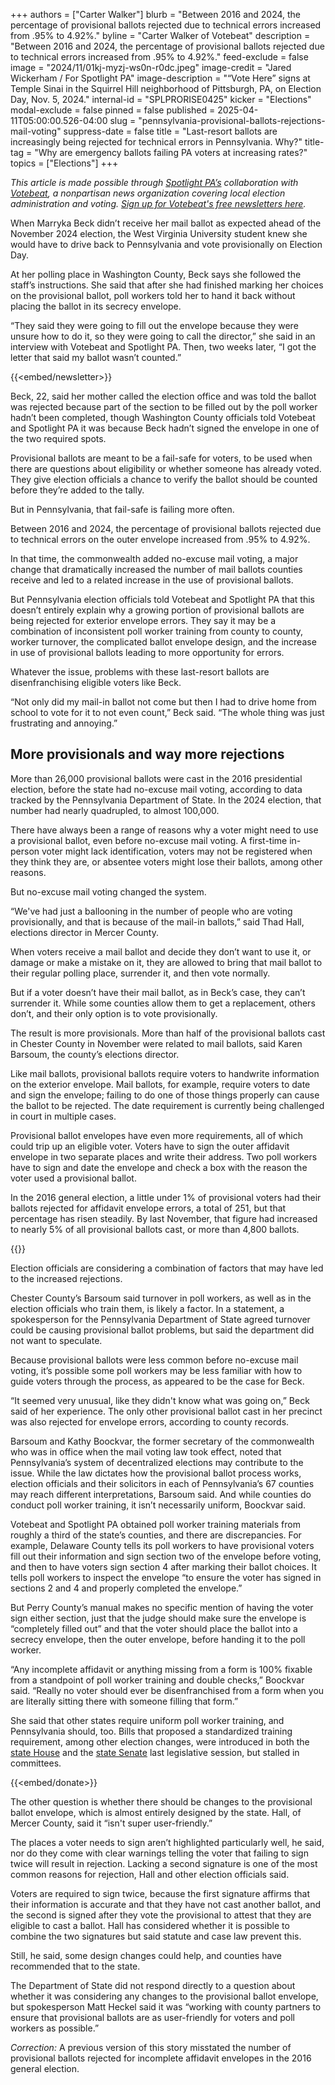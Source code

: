 +++
authors = ["Carter Walker"]
blurb = "Between 2016 and 2024, the percentage of provisional ballots rejected due to technical errors increased from .95% to 4.92%."
byline = "Carter Walker of Votebeat"
description = "Between 2016 and 2024, the percentage of provisional ballots rejected due to technical errors increased from .95% to 4.92%."
feed-exclude = false
image = "2024/11/01kj-myzj-ws0n-r0dc.jpeg"
image-credit = "Jared Wickerham / For Spotlight PA"
image-description = "“Vote Here” signs at Temple Sinai in the Squirrel Hill neighborhood of Pittsburgh, PA, on Election Day, Nov. 5, 2024."
internal-id = "SPLPRORISE0425"
kicker = "Elections"
modal-exclude = false
pinned = false
published = 2025-04-11T05:00:00.526-04:00
slug = "pennsylvania-provisional-ballots-rejections-mail-voting"
suppress-date = false
title = "Last-resort ballots are increasingly being rejected for technical errors in Pennsylvania. Why?"
title-tag = "Why are emergency ballots failing PA voters at increasing rates?"
topics = ["Elections"]
+++

<em>This article is made possible through </em><a href="https://www.spotlightpa.org/"><em>Spotlight PA’s</em></a><em> collaboration with </em><a href="https://www.votebeat.org/"><em>Votebeat</em></a><em>, a nonpartisan news organization covering local election administration and voting. </em><a href="https://www.votebeat.org/newsletters/"><em>Sign up for Votebeat&#39;s free newsletters here</em></a><em>.</em>

When Marryka Beck didn’t receive her mail ballot as expected ahead of the November 2024 election, the West Virginia University student knew she would have to drive back to Pennsylvania and vote provisionally on Election Day.

At her polling place in Washington County, Beck says she followed the staff’s instructions. She said that after she had finished marking her choices on the provisional ballot, poll workers told her to hand it back without placing the ballot in its secrecy envelope.

“They said they were going to fill out the envelope because they were unsure how to do it, so they were going to call the director,” she said in an interview with Votebeat and Spotlight PA. Then, two weeks later, “I got the letter that said my ballot wasn’t counted.”

{{<embed/newsletter>}}

Beck, 22, said her mother called the election office and was told the ballot was rejected because part of the section to be filled out by the poll worker hadn’t been completed, though Washington County officials told Votebeat and Spotlight PA it was because Beck hadn’t signed the envelope in one of the two required spots.

Provisional ballots are meant to be a fail-safe for voters, to be used when there are questions about eligibility or whether someone has already voted. They give election officials a chance to verify the ballot should be counted before they’re added to the tally.

But in Pennsylvania, that fail-safe is failing more often.

Between 2016 and 2024, the percentage of provisional ballots rejected due to technical errors on the outer envelope increased from .95% to 4.92%.

In that time, the commonwealth added no-excuse mail voting, a major change that dramatically increased the number of mail ballots counties receive and led to a related increase in the use of provisional ballots.

But Pennsylvania election officials told Votebeat and Spotlight PA that this doesn’t entirely explain why a growing portion of provisional ballots are being rejected for exterior envelope errors. They say it may be a combination of inconsistent poll worker training from county to county, worker turnover, the complicated ballot envelope design, and the increase in use of provisional ballots leading to more opportunity for errors.

Whatever the issue, problems with these last-resort ballots are disenfranchising eligible voters like Beck.

“Not only did my mail-in ballot not come but then I had to drive home from school to vote for it to not even count,” Beck said. “The whole thing was just frustrating and annoying.”

## More provisionals and way more rejections

More than 26,000 provisional ballots were cast in the 2016 presidential election, before the state had no-excuse mail voting, according to data tracked by the Pennsylvania Department of State. In the 2024 election, that number had nearly quadrupled, to almost 100,000.

There have always been a range of reasons why a voter might need to use a provisional ballot, even before no-excuse mail voting. A first-time in-person voter might lack identification, voters may not be registered when they think they are, or absentee voters might lose their ballots, among other reasons.

But no-excuse mail voting changed the system.

“We&#39;ve had just a ballooning in the number of people who are voting provisionally, and that is because of the mail-in ballots,” said Thad Hall, elections director in Mercer County.

When voters receive a mail ballot and decide they don’t want to use it, or damage or make a mistake on it, they are allowed to bring that mail ballot to their regular polling place, surrender it, and then vote normally.

But if a voter doesn’t have their mail ballot, as in Beck’s case, they can’t surrender it. While some counties allow them to get a replacement, others don’t, and their only option is to vote provisionally.

The result is more provisionals. More than half of the provisional ballots cast in Chester County in November were related to mail ballots, said Karen Barsoum, the county’s elections director.

Like mail ballots, provisional ballots require voters to handwrite information on the exterior envelope. Mail ballots, for example, require voters to date and sign the envelope; failing to do one of those things properly can cause the ballot to be rejected. The date requirement is currently being challenged in court in multiple cases.

Provisional ballot envelopes have even more requirements, all of which could trip up an eligible voter. Voters have to sign the outer affidavit envelope in two separate places and write their address. Two poll workers have to sign and date the envelope and check a box with the reason the voter used a provisional ballot.

In the 2016 general election, a little under 1% of provisional voters had their ballots rejected for affidavit envelope errors, a total of 251, but that percentage has risen steadily. By last November, that figure had increased to nearly 5% of all provisional ballots cast, or more than 4,800 ballots.

{{<flourish src="visualisation/22587068" >}}

Election officials are considering a combination of factors that may have led to the increased rejections.

Chester County’s Barsoum said turnover in poll workers, as well as in the election officials who train them, is likely a factor. In a statement, a spokesperson for the Pennsylvania Department of State agreed turnover could be causing provisional ballot problems, but said the department did not want to speculate.

Because provisional ballots were less common before no-excuse mail voting, it’s possible some poll workers may be less familiar with how to guide voters through the process, as appeared to be the case for Beck.

“It seemed very unusual, like they didn&#39;t know what was going on,” Beck said of her experience. The only other provisional ballot cast in her precinct was also rejected for envelope errors, according to county records.

Barsoum and Kathy Boockvar, the former secretary of the commonwealth who was in office when the mail voting law took effect, noted that Pennsylvania’s system of decentralized elections may contribute to the issue. While the law dictates how the provisional ballot process works, election officials and their solicitors in each of Pennsylvania’s 67 counties may reach different interpretations, Barsoum said. And while counties do conduct poll worker training, it isn’t necessarily uniform, Boockvar said.

Votebeat and Spotlight PA obtained poll worker training materials from roughly a third of the state’s counties, and there are discrepancies. For example, Delaware County tells its poll workers to have provisional voters fill out their information and sign section two of the envelope before voting, and then to have voters sign section 4 after marking their ballot choices. It tells poll workers to inspect the envelope “to ensure the voter has signed in sections 2 and 4 and properly completed the envelope.”

But Perry County’s manual makes no specific mention of having the voter sign either section, just that the judge should make sure the envelope is “completely filled out” and that the voter should place the ballot into a secrecy envelope, then the outer envelope, before handing it to the poll worker.

“Any incomplete affidavit or anything missing from a form is 100% fixable from a standpoint of poll worker training and double checks,” Boockvar said. “Really no voter should ever be disenfranchised from a form when you are literally sitting there with someone filling that form.”

She said that other states require uniform poll worker training, and Pennsylvania should, too. Bills that proposed a standardized training requirement, among other election changes, were introduced in both the <a href="https://www.palegis.us/legislation/bills/2023/hb1420">state House</a> and the <a href="https://www.palegis.us/legislation/bills/2023/sb603">state Senate</a> last legislative session, but stalled in committees.

{{<embed/donate>}}

The other question is whether there should be changes to the provisional ballot envelope, which is almost entirely designed by the state. Hall, of Mercer County, said it “isn&#39;t super user-friendly.”

The places a voter needs to sign aren’t highlighted particularly well, he said, nor do they come with clear warnings telling the voter that failing to sign twice will result in rejection. Lacking a second signature is one of the most common reasons for rejection, Hall and other election officials said.

Voters are required to sign twice, because the first signature affirms that their information is accurate and that they have not cast another ballot, and the second is signed after they vote the provisional to attest that they are eligible to cast a ballot. Hall has considered whether it is possible to combine the two signatures but said statute and case law prevent this.

Still, he said, some design changes could help, and counties have recommended that to the state.

The Department of State did not respond directly to a question about whether it was considering any changes to the provisional ballot envelope, but spokesperson Matt Heckel said it was “working with county partners to ensure that provisional ballots are as user-friendly for voters and poll workers as possible.”

<em>Correction:</em> A previous version of this story misstated the number of provisional ballots rejected for incomplete affidavit envelopes in the 2016 general election.<em> </em>



